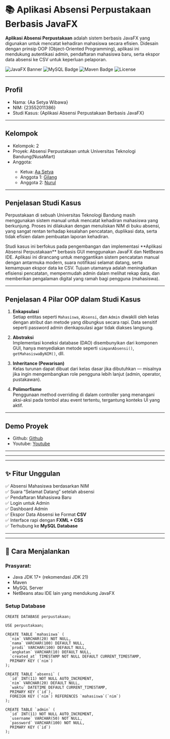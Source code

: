# 📚 Aplikasi Absensi Perpustakaan Berbasis JavaFX

**Aplikasi Absensi Perpustakaan** adalah sistem berbasis JavaFX yang digunakan untuk mencatat kehadiran mahasiswa secara efisien. Didesain dengan prinsip OOP (Object-Oriented Programming), aplikasi ini mendukung autentikasi admin, pendaftaran mahasiswa baru, serta ekspor data absensi ke CSV untuk keperluan pelaporan.

![JavaFX Banner](https://img.shields.io/badge/JavaFX-UI-orange)
![MySQL Badge](https://img.shields.io/badge/MySQL-Database-blue)
![Maven Badge](https://img.shields.io/badge/Maven-Build%20Tool-red)
![License](https://img.shields.io/badge/License-MIT-green)

---

## Profil

<ul>
  <li>Nama: {Aa Setya Wibawa}</li>
  <li>NIM: {23552011386}</li>
  <li>Studi Kasus: {Aplikasi Absensi Perpustakaan Berbasis JavaFX}</li>
</ul>

---

## Kelompok

<ul>
  <li>Kelompok: 2</li>
  <li>Proyek: Absensi Perpustakaan untuk Universitas Teknologi Bandung(NusaMart)</li>
  <li>Anggota:</li>
  <ul>
    <li>Ketua: <a href="https://github.com/Aasetya">Aa Setya</a></li>
    <li>Anggota 1: <a href="https://github.com/">Gilang</a></li>
    <li>Anggota 2: <a href="https://github.com/">Nurul</a></li>
  </ul>
</ul>

---

## Penjelasan Studi Kasus

<p>
  Perpustakaan di sebuah Universitas Teknologi Bandung masih menggunakan sistem manual untuk mencatat kehadiran mahasiswa yang berkunjung. Proses ini dilakukan dengan menuliskan NIM di buku absensi, yang sangat rentan terhadap kesalahan pencatatan, duplikasi data, serta tidak efisien dalam pembuatan laporan kehadiran.
</p>
<p>
  Studi kasus ini berfokus pada pengembangan dan implementasi **Aplikasi Absensi Perpustakaan** berbasis GUI menggunakan JavaFX dan NetBeans IDE. Aplikasi ini dirancang untuk menggantikan sistem pencatatan manual dengan antarmuka modern, suara notifikasi selamat datang, serta kemampuan ekspor data ke CSV. Tujuan utamanya adalah meningkatkan efisiensi pencatatan, mempermudah admin dalam melihat rekap data, dan memberikan pengalaman digital yang ramah bagi pengguna (mahasiswa).
</p>

---

## Penjelasan 4 Pilar OOP dalam Studi Kasus
1. **Enkapsulasi**  
   Setiap entitas seperti `Mahasiswa`, `Absensi`, dan `Admin` diwakili oleh kelas dengan atribut dan metode yang dibungkus secara rapi. Data sensitif seperti password admin dienkapsulasi agar tidak diakses langsung.

2. **Abstraksi**  
   Implementasi koneksi database (DAO) disembunyikan dari komponen GUI, hanya menyediakan metode seperti `simpanAbsensi()`, `getMahasiswaByNIM()`, dll.

3. **Inheritance (Pewarisan)**  
   Kelas turunan dapat dibuat dari kelas dasar jika dibutuhkan — misalnya jika ingin mengembangkan role pengguna lebih lanjut (admin, operator, pustakawan).

4. **Polimorfisme**  
   Penggunaan method overriding di dalam controller yang menangani aksi-aksi pada tombol atau event tertentu, tergantung konteks UI yang aktif.

---

## Demo Proyek

<ul>
  <li>Github: <a href="https://github.com/asetyaw/UAS_PBO2_TIFRP23CNSA_23552011386">Github</a></li>
  <li>Youtube: <a href="">Youtube</a></li>
</ul>

---



---



---
## ✨ Fitur Unggulan

✅ Absensi Mahasiswa berdasarkan NIM  
✅ Suara “Selamat Datang” setelah absensi  
✅ Pendaftaran Mahasiswa Baru  
✅ Login untuk Admin  
✅ Dashboard Admin  
✅ Ekspor Data Absensi ke Format **CSV**  
✅ Interface rapi dengan **FXML + CSS**  
✅ Terhubung ke **MySQL Database**

---


---

## 🚀 Cara Menjalankan

### Prasyarat:
- Java JDK 17+ (rekomendasi JDK 21)
- Maven
- MySQL Server
- NetBeans atau IDE lain yang mendukung JavaFX

### Setup Database
```sq
CREATE DATABASE perpustakaan;

USE perpustakaan;

CREATE TABLE `mahasiswa` (
  `nim` VARCHAR(20) NOT NULL,
  `nama` VARCHAR(100) DEFAULT NULL,
  `prodi` VARCHAR(100) DEFAULT NULL,
  `angkatan` VARCHAR(10) DEFAULT NULL,
  `created_at` TIMESTAMP NOT NULL DEFAULT CURRENT_TIMESTAMP,
  PRIMARY KEY (`nim`)
);

CREATE TABLE `absensi` (
  `id` INT(11) NOT NULL AUTO_INCREMENT,
  `nim` VARCHAR(20) DEFAULT NULL,
  `waktu` DATETIME DEFAULT CURRENT_TIMESTAMP,
  PRIMARY KEY (`id`),
  FOREIGN KEY (`nim`) REFERENCES `mahasiswa`(`nim`)
);

CREATE TABLE `admin` (
  `id` INT(11) NOT NULL AUTO_INCREMENT,
  `username` VARCHAR(50) NOT NULL,
  `password` VARCHAR(100) NOT NULL,
  PRIMARY KEY (`id`)
);



